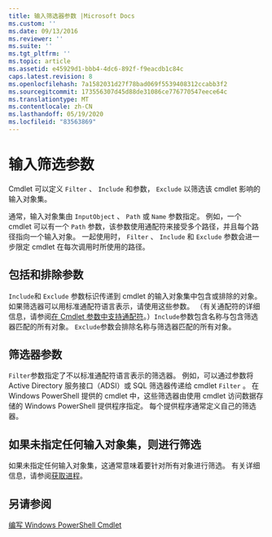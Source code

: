 ```yaml
---
title: 输入筛选器参数 |Microsoft Docs
ms.custom: ''
ms.date: 09/13/2016
ms.reviewer: ''
ms.suite: ''
ms.tgt_pltfrm: ''
ms.topic: article
ms.assetid: e45929d1-bbb4-4dc6-892f-f9eacdb1c84c
caps.latest.revision: 8
ms.openlocfilehash: 7a1582031d27f78bad069f5539408312ccabb3f2
ms.sourcegitcommit: 173556307d45d88de31086ce776770547eece64c
ms.translationtype: MT
ms.contentlocale: zh-CN
ms.lasthandoff: 05/19/2020
ms.locfileid: "83563869"
---
```

# <a name="input-filter-parameters"></a>输入筛选参数

Cmdlet 可以定义 `Filter` 、 `Include` 和参数， `Exclude` 以筛选该 cmdlet 影响的输入对象集。

通常，输入对象集由 `InputObject` 、 `Path` 或 `Name` 参数指定。 例如，一个 cmdlet 可以有一个 `Path` 参数，该参数使用通配符来接受多个路径，并且每个路径指向一个输入对象。 一起使用时， `Filter` 、 `Include` 和 `Exclude` 参数会进一步限定 cmdlet 在每次调用时所使用的路径。

## <a name="include-and-exclude-parameters"></a>包括和排除参数

`Include`和 `Exclude` 参数标识传递到 cmdlet 的输入对象集中包含或排除的对象。 如果筛选器可以用标准通配符语言表示，请使用这些参数。 （有关通配符的详细信息，请参阅[在 Cmdlet 参数中支持通配符](./supporting-wildcard-characters-in-cmdlet-parameters.md)。）`Include`参数包含名称与包含筛选器匹配的所有对象。 `Exclude`参数会排除名称与筛选器匹配的所有对象。

## <a name="filter-parameter"></a>筛选器参数

`Filter`参数指定了不以标准通配符语言表示的筛选器。 例如，可以通过参数将 Active Directory 服务接口（ADSI）或 SQL 筛选器传递给 cmdlet `Filter` 。 在 Windows PowerShell 提供的 cmdlet 中，这些筛选器由使用 cmdlet 访问数据存储的 Windows PowerShell 提供程序指定。 每个提供程序通常定义自己的筛选器。

## <a name="filtering-if-no-set-of-input-objects-is-specified"></a>如果未指定任何输入对象集，则进行筛选

如果未指定任何输入对象集，这通常意味着要针对所有对象进行筛选。 有关详细信息，请参阅[获取进程](/powershell/module/Microsoft.PowerShell.Management/Get-Process)。

## <a name="see-also"></a>另请参阅

[编写 Windows PowerShell Cmdlet](./writing-a-windows-powershell-cmdlet.md)
